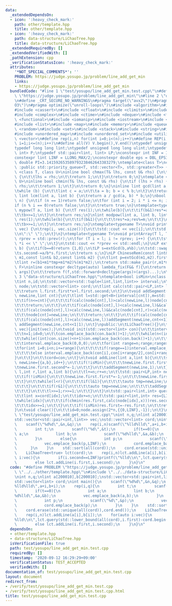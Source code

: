 ```yaml
---
data:
  _extendedDependsOn:
  - icon: ':heavy_check_mark:'
    path: other/template.hpp
    title: other/template.hpp
  - icon: ':heavy_check_mark:'
    path: data-structure/LiChaoTree.hpp
    title: data-structure/LiChaoTree.hpp
  _extendedRequiredBy: []
  _extendedVerifiedWith: []
  _pathExtension: cpp
  _verificationStatusIcon: ':heavy_check_mark:'
  attributes:
    '*NOT_SPECIAL_COMMENTS*': ''
    PROBLEM: https://judge.yosupo.jp/problem/line_add_get_min
    links:
    - https://judge.yosupo.jp/problem/line_add_get_min
  bundledCode: "#line 1 \"test/yosupo/line_add_get_min.test.cpp\"\n#define PROBLEM\
    \ \"https://judge.yosupo.jp/problem/line_add_get_min\"\n#line 2 \"other/template.hpp\"\
    \n#define _CRT_SECURE_NO_WARNINGS\n#pragma target(\"avx2\")\n#pragma optimize(\"\
    O3\")\n#pragma optimize(\"unroll-loops\")\n#include <algorithm>\n#include <bitset>\n\
    #include <cassert>\n#include <cfloat>\n#include <climits>\n#include <cmath>\n\
    #include <complex>\n#include <ctime>\n#include <deque>\n#include <fstream>\n#include\
    \ <functional>\n#include <iomanip>\n#include <iostream>\n#include <iterator>\n\
    #include <list>\n#include <map>\n#include <memory>\n#include <queue>\n#include\
    \ <random>\n#include <set>\n#include <stack>\n#include <string>\n#include <string.h>\n\
    #include <unordered_map>\n#include <unordered_set>\n#include <utility>\n#include\
    \ <vector>\n#define rep(i,n) for(int i=0;i<(n);i++)\n#define REP(i,n) for(int\
    \ i=1;i<=(n);i++)\n#define all(V) V.begin(),V.end()\ntypedef unsigned int uint;\n\
    typedef long long lint;\ntypedef unsigned long long ulint;\ntypedef std::pair<int,\
    \ int> P;\ntypedef std::pair<lint, lint> LP;\nconstexpr int INF = INT_MAX/2;\n\
    constexpr lint LINF = LLONG_MAX/2;\nconstexpr double eps = DBL_EPSILON;\nconstexpr\
    \ double PI=3.141592653589793238462643383279;\ntemplate<class T>\nclass prique\
    \ :public std::priority_queue<T, std::vector<T>, std::greater<T>> {};\ntemplate\
    \ <class T, class U>\ninline bool chmax(T& lhs, const U& rhs) {\n\tif (lhs < rhs)\
    \ {\n\t\tlhs = rhs;\n\t\treturn 1;\n\t}\n\treturn 0;\n}\ntemplate <class T, class\
    \ U>\ninline bool chmin(T& lhs, const U& rhs) {\n\tif (lhs > rhs) {\n\t\tlhs =\
    \ rhs;\n\t\treturn 1;\n\t}\n\treturn 0;\n}\ninline lint gcd(lint a, lint b) {\n\
    \twhile (b) {\n\t\tlint c = a;\n\t\ta = b; b = c % b;\n\t}\n\treturn a;\n}\ninline\
    \ lint lcm(lint a, lint b) {\n\treturn a / gcd(a, b) * b;\n}\nbool isprime(lint\
    \ n) {\n\tif (n == 1)return false;\n\tfor (int i = 2; i * i <= n; i++) {\n\t\t\
    if (n % i == 0)return false;\n\t}\n\treturn true;\n}\ntemplate<typename T>\nT\
    \ mypow(T a, lint b) {\n\tT res(1);\n\twhile(b){\n\t\tif(b&1)res*=a;\n\t\ta*=a;\n\
    \t\tb>>=1;\n\t}\n\treturn res;\n}\nlint modpow(lint a, lint b, lint m) {\n\tlint\
    \ res(1);\n\twhile(b){\n\t\tif(b&1){\n\t\t\tres*=a;res%=m;\n\t\t}\n\t\ta*=a;a%=m;\n\
    \t\tb>>=1;\n\t}\n\treturn res;\n}\ntemplate<typename T>\nvoid printArray(std::vector<T>&\
    \ vec) {\n\trep(i, vec.size()){\n\t\tstd::cout << vec[i];\n\t\tstd::cout<<(i==(int)vec.size()-1?\"\
    \\n\":\" \");\n\t}\n}\ntemplate<typename T>\nvoid printArray(T l, T r) {\n\tT\
    \ rprev = std::prev(r);\n\tfor (T i = l; i != rprev; i++) {\n\t\tstd::cout <<\
    \ *i << \" \";\n\t}\n\tstd::cout << *rprev << std::endl;\n}\nLP extGcd(lint a,lint\
    \ b) {\n\tif(b==0)return {1,0};\n\tLP s=extGcd(b,a%b);\n\tstd::swap(s.first,s.second);\n\
    \ts.second-=a/b*s.first;\n\treturn s;\n}\nLP ChineseRem(const lint& b1,const lint&\
    \ m1,const lint& b2,const lint& m2) {\n\tlint p=extGcd(m1,m2).first;\n\tlint tmp=(b2-b1)*p%m2;\n\
    \tlint r=(b1+m1*tmp+m1*m2)%(m1*m2);\n\treturn std::make_pair(r,m1*m2);\n}\ntemplate<typename\
    \ F>\ninline constexpr decltype(auto) lambda_fix(F&& f){\n\treturn [f=std::forward<F>(f)](auto&&...\
    \ args){\n\t\treturn f(f,std::forward<decltype(args)>(args)...);\n\t};\n}\n#line\
    \ 3 \"data-structure/LiChaoTree.hpp\"\ntemplate<bool isMin>\nclass LiChaoTree{\n\
    \tint n,id;\n\tstd::vector<std::tuple<lint,lint,lint>> interval;\n\tstd::vector<std::pair<LP,int>>\
    \ node;\n\tstd::vector<lint> cord;\n\tlint calc(std::pair<LP,int> l,lint x){\n\
    \t\treturn l.first.first*x+l.first.second;\n\t}\n\tvoid addSegment(std::pair<LP,int>&\
    \ newLine,lint cnt){\n\t\tlint l=std::get<0>(interval[cnt]),m=std::get<1>(interval[cnt]),r=std::get<2>(interval[cnt]);\n\
    \t\tif(n<=cnt){\n\t\t\tif(calc(node[cnt],l)>calc(newLine,l))node[cnt]=newLine;\n\
    \t\t\treturn;\n\t\t}\n\t\tif(calc(node[cnt],l)<calc(newLine,l)&&calc(node[cnt],r)<calc(newLine,r))return;\n\
    \t\tif(calc(node[cnt],l)>calc(newLine,l)&&calc(node[cnt],r)>calc(newLine,r)){\n\
    \t\t\tnode[cnt]=newLine;\n\t\t\treturn;\n\t\t}\n\t\tif(calc(node[cnt],m)>calc(newLine,m))std::swap(node[cnt],newLine);\n\
    \t\tif(calc(node[cnt],l)>calc(newLine,l))addSegment(newLine,cnt<<1);\n\t\telse\
    \ addSegment(newLine,cnt<<1|1);\n\t}\npublic:\n\tLiChaoTree(){}\n\tLiChaoTree(std::vector<lint>\
    \ vec){init(vec);}\n\tvoid init(std::vector<lint> con){\n\t\tinterval.clear();node.clear();cord.clear();\n\
    \t\tn=1;id=0;\n\t\tcon.emplace_back(con.back()+1);\n\t\twhile(n<(int)con.size())n*=2;\n\
    \t\twhile((int)con.size()<n+1)con.emplace_back(con.back()+1);\n\t\tnode.assign(2*n,{{0,LINF},-1});\n\
    \t\tinterval.emplace_back(0,0,0);\n\t\tfor(int range=n;range;range>>=1){\n\t\t\
    \tfor(int i=0;i<n;i+=range){\n\t\t\t\tif(range==1)interval.emplace_back(con[i],0,con[i+range]);\n\
    \t\t\t\telse interval.emplace_back(con[i],con[i+range/2],con[i+range]);\n\t\t\t\
    }\n\t\t}\n\t\tcord=con;\n\t}\n\tvoid addLine(lint a,lint b){\n\t\tstd::pair<LP,int>\
    \ newLine={{a,b},id++};\n\t\tif(!isMin){\n\t\t\tnewLine.first.first*=-1;\n\t\t\
    \tnewLine.first.second*=-1;\n\t\t}\n\t\taddSegment(newLine,1);\n\t}\n\tvoid addSegment(int\
    \ l,int r,lint a,lint b){\n\t\tl+=n;r+=n;\n\t\tstd::pair<LP,int> newLine={{a,b},id++};\n\
    \t\tif(!isMin){\n\t\t\tnewLine.first.first*=-1;\n\t\t\tnewLine.first.second*=-1;\n\
    \t\t}\n\t\twhile(l<r){\n\t\t\tif(l&1){\n\t\t\t\tauto tmp=newLine;\n\t\t\t\taddSegment(tmp,l++);\n\
    \t\t\t}\n\t\t\tif(r&1){\n\t\t\t\tauto tmp=newLine;\n\t\t\t\taddSegment(tmp,--r);\n\
    \t\t\t}\n\t\t\tl>>=1;r>>=1;\n\t\t}\n\t}\n\tstd::pair<lint,int> query(int idx){\n\
    \t\tlint x=cord[idx];\n\t\tidx+=n;\n\t\tstd::pair<lint,int> res={LINF,-1};\n\t\
    \twhile(idx){\n\t\t\tif(chmin(res.first,calc(node[idx],x)))res.second=node[idx].second;\n\
    \t\t\tidx>>=1;\n\t\t}\n\t\tif(!isMin)res.first=-res.first;\n\t\treturn res;\n\t\
    }\n\tvoid clear(){\n\t\tid=0;node.assign(2*n,{{0,LINF},-1});\n\t}\n};\n#line 4\
    \ \"test/yosupo/line_add_get_min.test.cpp\"\nint n,q;\nlint a[200010],b[200010];\n\
    std::vector<std::pair<int,lint>> vec;\nstd::vector<lint> cord;\nint main(){\n\
    \    scanf(\"%d%d\",&n,&q);\n    rep(i,n)scanf(\"%lld%lld\",a+i,b+i);\n    rep(i,q){\n\
    \        int t;\n        scanf(\"%d\",&t);\n        if(t==0){\n            int\
    \ a;\n            lint b;\n            scanf(\"%d%lld\",&a,&b);\n            vec.emplace_back(a,b);\n\
    \        }\n        else{\n            int p;\n            scanf(\"%d\",&p);\n\
    \            vec.emplace_back(p,LINF);\n            cord.emplace_back(p);\n  \
    \      }\n    }\n    std::sort(all(cord));\n    cord.erase(std::unique(all(cord)),cord.end());\n\
    \    LiChaoTree<true> lct(cord);\n    rep(i,n)lct.addLine(a[i],b[i]);\n    for(auto\
    \ i:vec){\n        if(i.second==LINF)printf(\"%lld\\n\",lct.query(std::lower_bound(all(cord),i.first)-cord.begin()).first);\n\
    \        else lct.addLine(i.first,i.second);\n    }\n}\n"
  code: "#define PROBLEM \"https://judge.yosupo.jp/problem/line_add_get_min\"\n#include\
    \ \"../../other/template.hpp\"\n#include \"../../data-structure/LiChaoTree.hpp\"\
    \nint n,q;\nlint a[200010],b[200010];\nstd::vector<std::pair<int,lint>> vec;\n\
    std::vector<lint> cord;\nint main(){\n    scanf(\"%d%d\",&n,&q);\n    rep(i,n)scanf(\"\
    %lld%lld\",a+i,b+i);\n    rep(i,q){\n        int t;\n        scanf(\"%d\",&t);\n\
    \        if(t==0){\n            int a;\n            lint b;\n            scanf(\"\
    %d%lld\",&a,&b);\n            vec.emplace_back(a,b);\n        }\n        else{\n\
    \            int p;\n            scanf(\"%d\",&p);\n            vec.emplace_back(p,LINF);\n\
    \            cord.emplace_back(p);\n        }\n    }\n    std::sort(all(cord));\n\
    \    cord.erase(std::unique(all(cord)),cord.end());\n    LiChaoTree<true> lct(cord);\n\
    \    rep(i,n)lct.addLine(a[i],b[i]);\n    for(auto i:vec){\n        if(i.second==LINF)printf(\"\
    %lld\\n\",lct.query(std::lower_bound(all(cord),i.first)-cord.begin()).first);\n\
    \        else lct.addLine(i.first,i.second);\n    }\n}\n"
  dependsOn:
  - other/template.hpp
  - data-structure/LiChaoTree.hpp
  isVerificationFile: true
  path: test/yosupo/line_add_get_min.test.cpp
  requiredBy: []
  timestamp: '2020-09-12 16:29:29+09:00'
  verificationStatus: TEST_ACCEPTED
  verifiedWith: []
documentation_of: test/yosupo/line_add_get_min.test.cpp
layout: document
redirect_from:
- /verify/test/yosupo/line_add_get_min.test.cpp
- /verify/test/yosupo/line_add_get_min.test.cpp.html
title: test/yosupo/line_add_get_min.test.cpp
---
```

